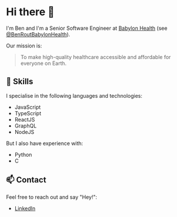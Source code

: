 # Hi there 👋

I'm Ben and I'm a Senior Software Engineer at [Babylon Health](https://www.babylonhealth.com) (see [@BenRoutBabylonHealth](https://github.com/BenRoutBabylonHealth)).

Our mission is:
> To make high-quality healthcare accessible and affordable for everyone on Earth.

## 🚀 Skills
I specialise in the following languages and technologies:
- JavaScript
- TypeScript
- ReactJS
- GraphQL
- NodeJS

But I also have experience with:
- Python
- C

## 📫 Contact
Feel free to reach out and say "Hey!":
- [LinkedIn](https://www.linkedin.com/in/benadamrout)

<!--
**benrout/benrout** is a ✨ _special_ ✨ repository because its `README.md` (this file) appears on your GitHub profile.

Here are some ideas to get you started:

- 🔭 I’m currently working on ...
- 🌱 I’m currently learning ...
- 👯 I’m looking to collaborate on ...
- 🤔 I’m looking for help with ...
- 💬 Ask me about ...
- 📫 How to reach me: ...
- 😄 Pronouns: ...
- ⚡ Fun fact: ...
-->
